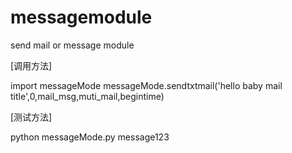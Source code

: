 # messagemodule
send mail or  message module










[调用方法]

import messageMode
messageMode.sendtxtmail('hello baby mail title',0,mail_msg,muti_mail,begintime)

[测试方法]

 python  messageMode.py    message123
